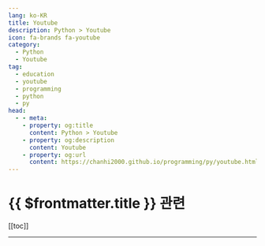 ```yaml
---
lang: ko-KR
title: Youtube
description: Python > Youtube
icon: fa-brands fa-youtube
category:
  - Python
  - Youtube
tag: 
  - education
  - youtube
  - programming
  - python
  - py
head:
  - - meta:
    - property: og:title
      content: Python > Youtube
    - property: og:description
      content: Youtube
    - property: og:url
      content: https://chanhi2000.github.io/programming/py/youtube.html
---
```


# {{ $frontmatter.title }} 관련

[[toc]]

---

<MyYouTubeItems jsonName="yu-NeuralNine" /><!-- NeuralNine -->
<MyYouTubeItems jsonName="yu-todaycode" /><!-- 오늘코드todaycode -->
<MyYouTubeItems jsonName="yu-TechWithTim" /><!-- Tech With Tim -->
<MyYouTubeItems jsonName="yu-mCoding" /><!-- mCoding -->
<MyYouTubeItems jsonName="yu-jamesbriggs" /><!-- James Briggs -->
<MyYouTubeItems jsonName="yu-ThePyCoach" /><!-- The PyCoach -->
<MyYouTubeItems jsonName="yu-patloeber" /><!-- Patrick Loeber -->
<MyYouTubeItems jsonName="yu-PyConKRtube" /><!-- PyCon Korea -->
<MyYouTubeItems jsonName="yu-ArjanCodes" /><!-- ArjanCodes -->
<MyYouTubeItems jsonName="yu-PythonSimplified" /><!-- Python Simplified -->
<MyYouTubeItems jsonName="yu-Carberra" /><!-- Carberra -->
<MyYouTubeItems jsonName="yu-NeetCode" /><!-- NeetCode -->
<MyYouTubeItems jsonName="yu-DevWonYoung" /><!-- 데브원영 DVWY -->
<MyYouTubeItems jsonName="yu-murtazasworkshop" /><!-- Murtaza's Workshop - Robotics and AI -->
<MyYouTubeItems jsonName="yu-Indently" /><!-- Indently -->
<MyYouTubeItems jsonName="yu-PyDataTV" /><!-- PyData -->
<MyYouTubeItems jsonName="yu-leftykhim" /><!-- 김왼손의 왼손코딩 -->
<MyYouTubeItems jsonName="yu-b001" /><!-- b001 -->
<MyYouTubeItems jsonName="yu-moondevonyt" /><!-- Moon Dev -->
<MyYouTubeItems jsonName="yu-CodingIsFun" /><!-- Coding Is Fun -->
<MyYouTubeItems jsonName="yu-KeithGalli" /><!-- Keith Galli -->
<MyYouTubeItems jsonName="yu-LukeBarousse" /><!-- Luke Barousse -->
<MyYouTubeItems jsonName="yu-GetPythonCode" /><!-- Get Python Code -->
<MyYouTubeItems jsonName="yu-namespaces" /><!-- 일본 프리랜서 개발자 -->
<MyYouTubeItems jsonName="yu-user-rh1qt9zn7h" /><!-- 윤인성 -->
<MyYouTubeItems jsonName="yu-caveofprogramming" /><!-- Cave of Programming -->
<MyYouTubeItems jsonName="yu-csezsw" /><!-- ezsw -->
<MyYouTubeItems jsonName="yu-comdalin" /><!-- 컴달인 - 컴퓨터 달인 -->
<MyYouTubeItems jsonName="yu-coddevx4014" /><!-- CodDevX -->
<MyYouTubeItems jsonName="yu-teddynote" /><!-- 테디노트 TeddyNote -->
<MyYouTubeItems jsonName="yu-Akbun" /><!-- 악분 일상 -->
<MyYouTubeItems jsonName="yu-user-zm1tj9mq1f" /><!-- 크래프트맨 멘탈리티 -->
<MyYouTubeItems jsonName="yu-mathbyteacademy" /><!-- MathByte Academy -->
<MyYouTubeItems jsonName="yu-GrandmaCan" /><!-- GrandmaCan -我阿嬤都會 -->
<MyYouTubeItems jsonName="yu-MITCBMM" /><!-- MITCBMM -->
<MyYouTubeItems jsonName="yu-CodingVillain" /><!-- 코딩빌런 -->
<MyYouTubeItems jsonName="yu-MakeDataUseful" /><!-- Make Data Useful -->
<MyYouTubeItems jsonName="yu-lachone_" /><!-- Luke Hardy -->
<MyYouTubeItems jsonName="yu-TurbineThree" /><!-- TurbineThree -->
<MyYouTubeItems jsonName="yu-basensei8699" /><!-- BA Sensei -->
<MyYouTubeItems jsonName="yu-RaihansCodeShow" /><!-- Raihan'sCodeShow -->
<MyYouTubeItems jsonName="yu-ImcommIT" /><!-- 임커밋 -->
<MyYouTubeItems jsonName="yu-realpython" /><!-- Real Python -->
<MyYouTubeItems jsonName="yu-elliotarledge" /><!-- Elliotcodes -->
<MyYouTubeItems jsonName="yu-pseudocode.2573" /><!-- Pseudocode. -->
<MyYouTubeItems jsonName="yu-pyconza" /><!-- PyCon South Africa -->
<MyYouTubeItems jsonName="yu-zlliu246" /><!-- Python With Liu -->
<MyYouTubeItems jsonName="yu-ComputerSciencecompsci112358" /><!-- Computer Science -->
<MyYouTubeItems jsonName="yu-boanproject" /><!-- 보안프로젝트[boanproject] -->
<MyYouTubeItems jsonName="yu-pixegami" /><!-- pixegami -->
<MyYouTubeItems jsonName="yu-Socratica" /><!-- Socratica -->
<MyYouTubeItems jsonName="yu-doumcode" /><!-- 도움코드 쉬운예 DoumCode 데이터홍교수 -->
<MyYouTubeItems jsonName="yu-_wy_choi" /><!-- 코드남(코드 주는 남자) -->
<MyYouTubeItems jsonName="yu-MargaritKyurkchyan" /><!-- Margarit Kyurkchyan -->
<MyYouTubeItems jsonName="yu-allmdev" /><!-- allmnet의 Python 개발 채널 -->
<MyYouTubeItems jsonName="yu-it-stant" /><!-- itstant -->
<MyYouTubeItems jsonName="yu-Tech2etc" /><!-- Tech2 etc -->
<MyYouTubeItems jsonName="yu-iamrithmic" /><!-- rithmic -->
<MyYouTubeItems jsonName="yu-code_name_sagang" /><!-- 사강코딩 -->
<MyYouTubeItems jsonName="yu-error_by_night_" /><!-- Error By Night -->
<MyYouTubeItems jsonName="yu-_JohnHammond" /><!-- John Hammond -->
<MyYouTubeItems jsonName="yu-orkslayergamedev" /><!-- Ork Slayer Gamedev -->
<MyYouTubeItems jsonName="yu-bugbytes3923" /><!-- BugBytes -->
<MyYouTubeItems jsonName="yu-akashpadhiyar" /><!-- Akash Padhiyar -->
<MyYouTubeItems jsonName="yu-marearts." /><!-- MareArts -->
<MyYouTubeItems jsonName="yu-itrun" /><!-- 형님IT -->
<MyYouTubeItems jsonName="yu-brendancodes" /><!-- BK Binary -->
<MyYouTubeItems jsonName="yu-jejucodingcamp" /><!-- 제주코딩베이스캠프 -->
<MyYouTubeItems jsonName="yu-ClearCode" /><!-- Clear Code -->
<MyYouTubeItems jsonName="yu-KianBrose" /><!-- Kian Brose -->
<MyYouTubeItems jsonName="yu-1mrnewton" /><!-- Mr. Newton -->
<MyYouTubeItems jsonName="yu-codebasics" /><!-- codebasics -->
<MyYouTubeItems jsonName="yu-mrdbourke" /><!-- Daniel Bourke -->
<MyYouTubeItems jsonName="yu-Magicandskill" /><!-- Pythonic Magic and Skill -->
<MyYouTubeItems jsonName="yu-DavesSpace" /><!-- Dave's Space -->
<MyYouTubeItems jsonName="yu-umarjamilai" /><!-- Umar Jamil -->
<MyYouTubeItems jsonName="yu-GregHogg" /><!-- Greg Hogg -->
<MyYouTubeItems jsonName="yu-user-lu1tr6kr5f" /><!-- 나는 황쌤이다 -->
<MyYouTubeItems jsonName="yu-kukjinman" /><!-- SW비전공자 국진맨 -->
<MyYouTubeItems jsonName="yu-logandihel" /><!-- Logan Dihel -->
<MyYouTubeItems jsonName="yu-swithgenie" /><!-- 스윗지니 -->
<MyYouTubeItems jsonName="yu-PortfolioCourses" /><!-- Portfolio Courses -->
<MyYouTubeItems jsonName="yu-easyspub" /><!-- 이지스퍼블리싱 출판사 -->
<MyYouTubeItems jsonName="yu-robotichead" /><!-- robotichead -->
<MyYouTubeItems jsonName="yu-kimfl" /><!-- 프로그래머 김플 스튜디오 -->
<MyYouTubeItems jsonName="yu-Khanradcoder" /><!-- Khanrad -->
<MyYouTubeItems jsonName="yu-DataProfessor" /><!-- Data Professor -->
<MyYouTubeItems jsonName="yu-Dataquestio" /><!-- Dataquest -->
<MyYouTubeItems jsonName="yu-MUQ_UNKNOWN" /><!-- MUQ_UNKNOWN -->
<MyYouTubeItems jsonName="yu-codingnoodle" /><!-- 코딩국수 -->
<MyYouTubeItems jsonName="yu-LearnEDU" /><!-- LearnEDU -->
<MyYouTubeItems jsonName="yu-learnpratap" /><!-- Learn with Pratap -->
<MyYouTubeItems jsonName="yu-nangman002" /><!-- 낭만공돌이 - IT와 비즈니스 이야기 -->
<MyYouTubeItems jsonName="yu-weekendcode" /><!-- WeekendCode 주말코딩 -->
<MyYouTubeItems jsonName="yu-TechWithAlexduta" /><!-- Tech with Alex -->
<MyYouTubeItems jsonName="yu-JsKIM_0_0" /><!-- 김종상 -->
<MyYouTubeItems jsonName="yu-JohnWatsonRooney" /><!-- John Watson Rooney -->
<MyYouTubeItems jsonName="yu-KeithGalli" /><!-- Keith Galli -->
<MyYouTubeItems jsonName="yu-micoding" /><!-- 몰입코딩 아카이브 -->
<MyYouTubeItems jsonName="yu-nadocoding" /><!-- 나도코딩 -->
<MyYouTubeItems jsonName="yu-gis" /><!-- Основы программирования для географов -->
<MyYouTubeItems jsonName="yu-hacoding" /><!-- 하코딩 -->
<MyYouTubeItems jsonName="yu-perpear1" /><!-- 코딩형 -->
<MyYouTubeItems jsonName="yu-WasheraAcademy" /><!-- Washera Academy -->
<MyYouTubeItems jsonName="yu-dougmercer" /><!-- Doug Mercer -->
<MyYouTubeItems jsonName="yu-coreyms" /><!-- Corey Schafer -->
<MyYouTubeItems jsonName="yu-DeveloperVoices" /><!-- Developer Voices -->
<MyYouTubeItems jsonName="yu-MakeDataUseful" /><!-- Make Data Useful -->
<MyYouTubeItems jsonName="yu-ProgrammingKnowledge" /><!-- ProgrammingKnowledge -->
<MyYouTubeItems jsonName="yu-backendbanterfm" /><!-- Backend Banter -->
<MyYouTubeItems jsonName="yu-yunjadong" /><!-- 윤자동 -->
<MyYouTubeItems jsonName="yu-hnasr" /><!-- Hussein Nasser -->
<MyYouTubeItems jsonName="yu-InfoWorld" /><!-- InfoWorld -->
<MyYouTubeItems jsonName="yu-NeetCodeIO" /><!-- NeetCodeIO -->
<MyYouTubeItems jsonName="yu-parttimelarry" /><!-- Part Time Larry -->
<MyYouTubeItems jsonName="yu-davidbombal" /><!-- David Bombal -->
<MyYouTubeItems jsonName="yu-SatyaAchmad" /><!-- Satya Achmad -->
<MyYouTubeItems jsonName="yu-BryanLunduke" /><!-- Bryan Lunduke -->
<MyYouTubeItems jsonName="yu-mr_mux408" /><!-- Alex Mux -->
<MyYouTubeItems jsonName="yu-TiffInTech" /><!-- Tiff In Tech -->
<MyYouTubeItems jsonName="yu-ZAcharyIndy" /><!-- ZAchary Indy -->
<MyYouTubeItems jsonName="yu-DilipItAcademy" /><!-- Dilip IT Academy -->
<MyYouTubeItems jsonName="yu-Pybites" /><!-- Pybites -->
<MyYouTubeItems jsonName="yu-asarandi" /><!-- Alexandr Sarandi -->

<TagLinks />